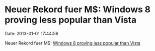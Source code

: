 Neuer Rekord fuer M\$: Windows 8 proving less popular than Vista
================================================================

Date: 2013-01-01 17:44:59

Neuer Rekord fuer M\$: [Windows 8 proving less popular than
Vista](http://www.kitguru.net/software/operating-systems/benjamin/windows-8-proving-less-popular-than-vista/)
